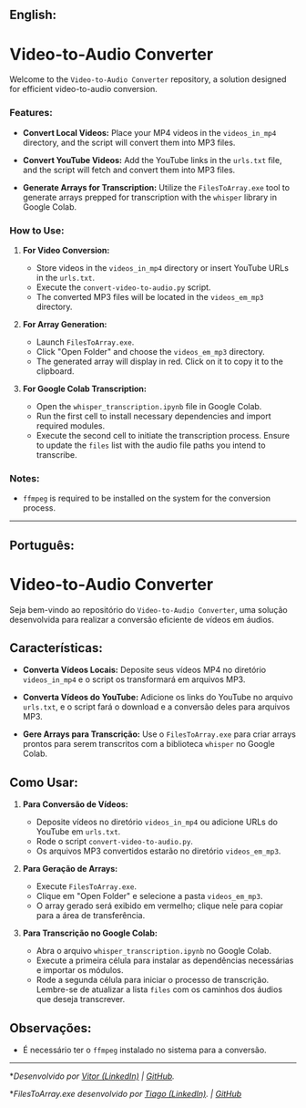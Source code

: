 ## English:

# Video-to-Audio Converter

Welcome to the `Video-to-Audio Converter` repository, a solution designed for efficient video-to-audio conversion.

### Features:

- **Convert Local Videos:** Place your MP4 videos in the `videos_in_mp4` directory, and the script will convert them into MP3 files.
  
- **Convert YouTube Videos:** Add the YouTube links in the `urls.txt` file, and the script will fetch and convert them into MP3 files.

- **Generate Arrays for Transcription:** Utilize the `FilesToArray.exe` tool to generate arrays prepped for transcription with the `whisper` library in Google Colab.

### How to Use:

1. **For Video Conversion:**
   - Store videos in the `videos_in_mp4` directory or insert YouTube URLs in the `urls.txt`.
   - Execute the `convert-video-to-audio.py` script.
   - The converted MP3 files will be located in the `videos_em_mp3` directory.

2. **For Array Generation:**
   - Launch `FilesToArray.exe`.
   - Click "Open Folder" and choose the `videos_em_mp3` directory.
   - The generated array will display in red. Click on it to copy it to the clipboard.
   
3. **For Google Colab Transcription:**
   - Open the `whisper_transcription.ipynb` file in Google Colab.
   - Run the first cell to install necessary dependencies and import required modules.
   - Execute the second cell to initiate the transcription process. Ensure to update the `files` list with the audio file paths you intend to transcribe.

### Notes:

- `ffmpeg` is required to be installed on the system for the conversion process.

---

## Português:

# Video-to-Audio Converter

Seja bem-vindo ao repositório do `Video-to-Audio Converter`, uma solução desenvolvida para realizar a conversão eficiente de vídeos em áudios.

## Características:

- **Converta Vídeos Locais:** Deposite seus vídeos MP4 no diretório `videos_in_mp4` e o script os transformará em arquivos MP3.
  
- **Converta Vídeos do YouTube:** Adicione os links do YouTube no arquivo `urls.txt`, e o script fará o download e a conversão deles para arquivos MP3.

- **Gere Arrays para Transcrição:** Use o `FilesToArray.exe` para criar arrays prontos para serem transcritos com a biblioteca `whisper` no Google Colab.

## Como Usar:

1. **Para Conversão de Vídeos:**
   - Deposite vídeos no diretório `videos_in_mp4` ou adicione URLs do YouTube em `urls.txt`.
   - Rode o script `convert-video-to-audio.py`.
   - Os arquivos MP3 convertidos estarão no diretório `videos_em_mp3`.

2. **Para Geração de Arrays:**
   - Execute `FilesToArray.exe`.
   - Clique em "Open Folder" e selecione a pasta `videos_em_mp3`.
   - O array gerado será exibido em vermelho; clique nele para copiar para a área de transferência.
   
3. **Para Transcrição no Google Colab:**
   - Abra o arquivo `whisper_transcription.ipynb` no Google Colab.
   - Execute a primeira célula para instalar as dependências necessárias e importar os módulos.
   - Rode a segunda célula para iniciar o processo de transcrição. Lembre-se de atualizar a lista `files` com os caminhos dos áudios que deseja transcrever.

## Observações:

- É necessário ter o `ffmpeg` instalado no sistema para a conversão.

---

**Desenvolvido por [Vitor (LinkedIn)](https://www.linkedin.com/in/vitorgithub/) | [GitHub](https://github.com/vitorgithub).*

**FilesToArray.exe desenvolvido por [Tiago (LinkedIn)](https://www.linkedin.com/in/tiago-antonio-8a5b2420b/). | [GitHub](https://github.com/tiago18555)*